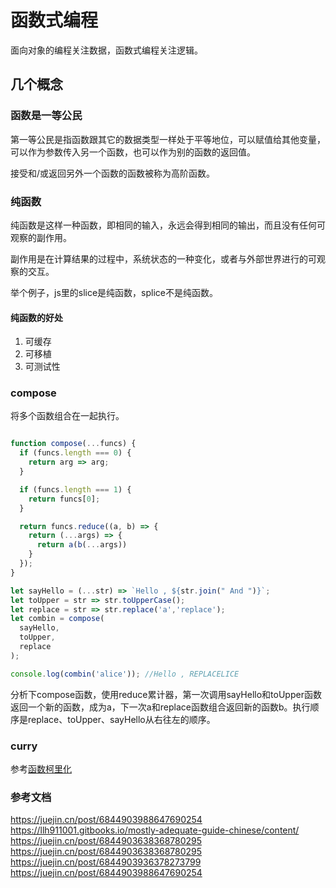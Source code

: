 # 函数式编程

面向对象的编程关注数据，函数式编程关注逻辑。

## 几个概念

### 函数是一等公民

第一等公民是指函数跟其它的数据类型一样处于平等地位，可以赋值给其他变量，可以作为参数传入另一个函数，也可以作为别的函数的返回值。

接受和/或返回另外一个函数的函数被称为高阶函数。

### 纯函数

纯函数是这样一种函数，即相同的输入，永远会得到相同的输出，而且没有任何可观察的副作用。

副作用是在计算结果的过程中，系统状态的一种变化，或者与外部世界进行的可观察的交互。

举个例子，js里的slice是纯函数，splice不是纯函数。

#### 纯函数的好处

1. 可缓存
2. 可移植
3. 可测试性

### compose

将多个函数组合在一起执行。

```javascript

function compose(...funcs) {
  if (funcs.length === 0) {
    return arg => arg;
  }

  if (funcs.length === 1) {
    return funcs[0];
  }

  return funcs.reduce((a, b) => {
    return (...args) => {
      return a(b(...args))
    }
  });
}

let sayHello = (...str) => `Hello , ${str.join(" And ")}`;
let toUpper = str => str.toUpperCase();
let replace = str => str.replace('a','replace');
let combin = compose(
  sayHello,
  toUpper,
  replace
);

console.log(combin('alice')); //Hello , REPLACELICE

```

分析下compose函数，使用reduce累计器，第一次调用sayHello和toUpper函数返回一个新的函数，成为a，下一次a和replace函数组合返回新的函数b。执行顺序是replace、toUpper、sayHello从右往左的顺序。

### curry

参考[函数柯里化](./curry.md)

### 参考文档

<https://juejin.cn/post/6844903988647690254>
<https://llh911001.gitbooks.io/mostly-adequate-guide-chinese/content/>
<https://juejin.cn/post/6844903638368780295>
<https://juejin.cn/post/6844903638368780295>
<https://juejin.cn/post/6844903936378273799>
<https://juejin.cn/post/6844903988647690254>

